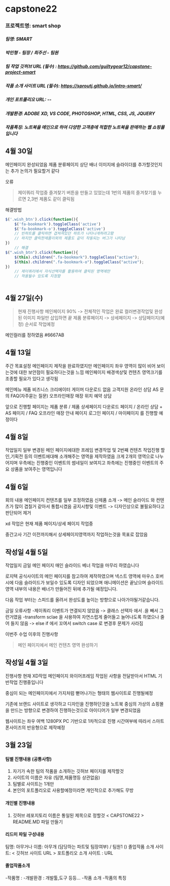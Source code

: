 # capstone22
### 프로젝트명: smart shop
##### 팀명: SMART
##### 박민형 - 팀장 / 최주선 - 팀원
##### 팀 작업 깃허브 URL (필수) : https://github.com/guiltygear12/capstone-project-smart
##### 작품 소개 사이트 URL (필수):  https://sproutj.github.io/intro-smart/
##### 개인 포트폴리오 URL: --
##### 개발환경: ADOBE XD, VS CODE, PHOTOSHOP, HTML, CSS, JS, JQUERY
##### 작품특징: 노트북을 메인으로 하여 다양한 고객층에 적합한 노트북을 판매하는 웹 쇼핑몰입니다

## 4월 30일

메인페이지 완성되었음
제품 분류페이지 상단 배너 이미지에 슬라이더를 추가할것인지는 추가 논의가 필요할거 같다  

오류
>제이쿼리 작업중 즐겨찾기 버튼을 만들고 있었는데 1번의 제품의 즐겨찾기를 누르면 2,3번 제품도 같이 클릭됨

해결방법

```javascript
$('.wish_btn').click(function(){
    $('fa-bookmark').toggleClass('active')
    $('fa-bookmark-o').toggleClass('active')
    // 빈하트를 클릭하면 겹쳐져있던 하트가 나타나게하려고함
    // 하지만 클릭한제품이외의 제품도 같이 작동되는 버그가 나타남
})
    // 해결
$(".wish_btn").click(function(){
    $(this).children(".fa-bookmark").toggleClass("active");
    $(this).children(".fa-bookmark-o").toggleClass("active");
})
    // 제이쿼리에서 자식선택자를 활용하여 클릭된 영역에만 
    // 적용될수 있도록 지정함 
    
```

## 4월 27일(수)
>현재 진행사항
>메인페이지 90% -> 전체적인 작업은 완료 컬러변경작업및 완성된 이미지 파일만 삽입하면 끝
> 제품 분류페이지 -> 상세페이지 -> 상담페이지(예정) 순서로 작업예정

메인컬러를 정하였음 
 #6667AB





## 4월 13일
주간 목표설정
메인페이지 제작을 완료하였지만 메인페이지 좌우 영역이 많이 비어 보이는것에 대한 보안점이 필요하다는것을 느낌
메인페이지 배경색상및 컨텐츠 영역크기를 조종할 필요가 있다고 생각됨

메인메뉴
    제품
        비즈니스
        크리에이터
        게이머
    다운로드
        없음
    고객지원
        온라인 상담
        AS 문의
        FAQ(자주묻는 질문)
    오프라인매장
        매장 위치
        예약 상담

앞으로 진행할 페이지는
    제품 분류 / 제품 상세페이지
    다운로드 페이지 / 온라인 상담 + AS 페이지 / FAQ
    오프라인 매장 안내 페이지
    로그인 페이지 / 마이페이지
    를 진행할 예정이다




## 4월 8일
작업일지
일부 변경된 메인 페이지에대한 프레임 변경작업 및 2번째 컨텐츠 작업진행
할인,기획전 등의 이벤트에대해 소개해주는 영역을 제작하였음
크게 2개의 영역으로 나누어지며 우측에는 진행중인 이벤트의 썸네일이 보여지고
좌측에는 진행중인 이벤트의 주요 상품을 보여주는 영역입니다


## 4월 6일
회의 내용
메인페이지 컨텐츠를 일부 조정하였음
신제품 소개 -> 메인 슬라이드 와 컨텐츠가 많이 겹칠거 같아서 통합시켰음
공지시항및 이벤트 -> 디자인상으로 불필요하다고 판단되어 제거

xd 작업은 현재 제품 페이지/상세 페이지 작업중

중간고사 기간 이전까지해서 상세페이지영역까지 작업하는것을 목표로 잡았음


## 작성일 4월 5일
작업일지
금일 메인 페이지 매인 슬라이드 베너 작업을 마무리 하였습니다

로지텍 공식사이트의 메인 페이지를 참고하여 제작하였으며 넥스트 영역에 마우스 호버시에
다음 슬라이드가 보일수 있도록 디자인 되었으며 애니메이션은 끝났으며 슬라이드 영역 내부의
내용은 배너가 만들어진 뒤에 추가될 예정입니다.

다음 작업 부터는 스피드를 올려서 완성도를 높이는 방향으로 나아가야될거같습니다.

금일 오류사항
-제이쿼리 이벤트가 연결되지 않았음 
    -> 클래스 선택자 에서 .을 빼서 그런거였음
-transform sclae 을 사용하여 자연스럽게 줄어들고 늘어나도록 하였으나 줄어 들지 않음
    ->  else if 에서 꼬여서 switch case 로 변경후 문제가 사라짐 

이번주 수업 이후의 진행사항
> 메인 페이지에서 메인 컨텐츠 영역 완성하기  


## 작성일 4월 3일
진행사항
현재 XD작업 메인페이지 와이어프레임 작업된 사항을 전달받아서 HTML 기반작업 진행중입니다

중심이 되는 메인페이지에서 가지처럼 뻗어나가는 형태의 웹사이트로 진행될예정

기존에 브랜드 사이트로 생각하고 디자인을 진행하던것을 노트북 중심의 가상의 쇼핑몰을 만드는 방향으로 변경하여 진행하는것으로 아이디어가 일부 변경되었음

웹사이트는 좌우 여백 1280PX PC 기반으로 1차적으로 진행 시간여부에 따라서 스마트폰사이즈의 반응형으로 제작예정


## 3월 23일

#### 팀별 진행내용 (공통사항)
1. 자기가 속한 팀의 작품을 소개하는 깃허브 페이지를 제작할것
2. 사이트의 이름은 자유 (팀명,제품명등 상관없음)
3. 팀별로 사이트는 1개만
4. 본인의 포트폴리오로 사용할예정이라면 개인적으로 추가해도 무방

#### 개인별 진행내용
1. 깃허브 레포지토리 이름은 통일된 제목으로 정할것 < CAPSTONE22 > README.MD 파일 만들기

#### 리드미 파일 구성내용
팀명: 아무거나
이름: 아무개 (담당하는 파트및 팀장여부) / 팀원1 ()
졸업작품 소개 사이트: < 깃허브 사이트 URL >
포트폴리오 소개 사이트 : URL

#### 졸업작품소개
-작품명 : 
-개발환경 : 개발툴,도구 등등...
-작품 소개
-작품의 특징



